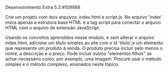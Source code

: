 Desenvolvimento Extra 5.3 #109988

Crie um projeto com dois arquivos: index.html e script.js. No arquivo 'index' insira apenas a estrutura base HTML e a tag script para conectar o arquivo HTML com o arquivo de extensão JavaScript.

Usando os conceitos aprendidos nesse módulo, e sem alterar o arquivo index.html, adicione um título simples ao site com o id 'titulo',e um elemento que represente um produto à venda.
O produto precisa incluir pelo menos o nome, a descrição e o preço.
Pode incluir outros "elementos filhos" se achar necessário como, por exemplo, uma imagem.
Procure usar o método simples e o método complexo, ensinados neste tópico.